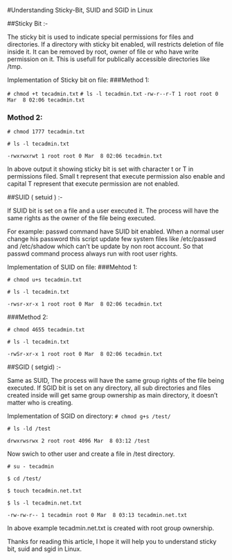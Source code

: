 
#Understanding Sticky-Bit, SUID and SGID in Linux

##Sticky Bit :-

The sticky bit is used to indicate special permissions for files and directories. If a directory with sticky bit enabled, will restricts deletion of file inside it. It can be removed by root, owner of file or who have write permission on it. This is usefull for publically accessible directories like /tmp.

Implementation of Sticky bit on file:
###Method 1:

```# chmod +t tecadmin.txt```
```# ls -l tecadmin.txt```
```-rw-r--r-T 1 root root 0 Mar  8 02:06 tecadmin.txt```


### Mothod 2:

```# chmod 1777 tecadmin.txt```

```# ls -l tecadmin.txt```

```-rwxrwxrwt 1 root root 0 Mar  8 02:06 tecadmin.txt```

In above output it showing sticky bit is set with character t or T in permissions filed. Small t represent that execute permission also enable and capital T represent that execute permission are not enabled.

##SUID ( setuid ) :-

If SUID bit is set on a file and a user executed it. The process will have the same rights as the owner of the file being executed.

For example: passwd command have SUID bit enabled. When a normal user change his password this script update few system files like /etc/passwd and /etc/shadow which can’t be update by non root account. So that passwd command process always run with root user rights.

Implementation of SUID on file:
###Mehtod 1:

```# chmod u+s tecadmin.txt```

```# ls -l tecadmin.txt```

```-rwsr-xr-x 1 root root 0 Mar  8 02:06 tecadmin.txt```

###Method 2:

```# chmod 4655 tecadmin.txt```

```# ls -l tecadmin.txt```

```-rwSr-xr-x 1 root root 0 Mar  8 02:06 tecadmin.txt```

##SGID ( setgid) :-

Same as SUID, The process will have the same group rights of the file being executed. If SGID bit is set on any directory, all sub directories and files created inside will get same group ownership as main directory, it doesn’t matter who is creating.

Implementation of SGID on directory:
```# chmod g+s /test/```

```# ls -ld /test```

```drwxrwsrwx 2 root root 4096 Mar  8 03:12 /test```

Now swich to other user and create a file in /test directory.

```# su - tecadmin```

```$ cd /test/```

```$ touch tecadmin.net.txt```

```$ ls -l tecadmin.net.txt```

```-rw-rw-r-- 1 tecadmin root 0 Mar  8 03:13 tecadmin.net.txt```

In above example tecadmin.net.txt is created with root group ownership.

Thanks for reading this article, I hope it will help you to understand sticky bit, suid and sgid in Linux.